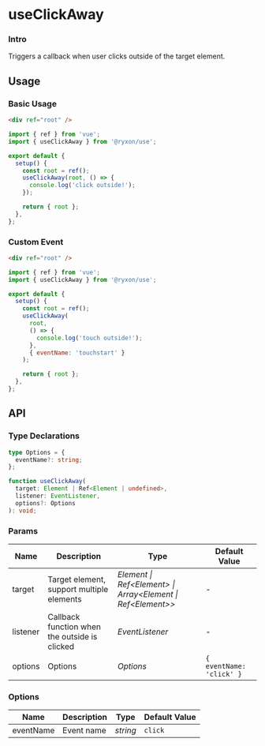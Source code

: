 # useClickAway

### Intro

Triggers a callback when user clicks outside of the target element.

## Usage

### Basic Usage

```html
<div ref="root" />
```

```js
import { ref } from 'vue';
import { useClickAway } from '@ryxon/use';

export default {
  setup() {
    const root = ref();
    useClickAway(root, () => {
      console.log('click outside!');
    });

    return { root };
  },
};
```

### Custom Event

```html
<div ref="root" />
```

```js
import { ref } from 'vue';
import { useClickAway } from '@ryxon/use';

export default {
  setup() {
    const root = ref();
    useClickAway(
      root,
      () => {
        console.log('touch outside!');
      },
      { eventName: 'touchstart' }
    );

    return { root };
  },
};
```

## API

### Type Declarations

```ts
type Options = {
  eventName?: string;
};

function useClickAway(
  target: Element | Ref<Element | undefined>,
  listener: EventListener,
  options?: Options
): void;
```

### Params

| Name | Description | Type | Default Value |
| --- | --- | --- | --- |
| target | Target element, support multiple elements | _Element \| Ref\<Element> \| Array\<Element \| Ref\<Element>>_ | - |
| listener | Callback function when the outside is clicked | _EventListener_ | - |
| options | Options | _Options_ | `{ eventName: 'click' }` |

### Options

| Name      | Description | Type     | Default Value |
| --------- | ----------- | -------- | ------------- |
| eventName | Event name  | _string_ | `click`       |
